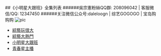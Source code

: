 ##《小明星大跟班》全集列表
######吳宗憲粉絲QQ群: 208096042  |  客服微信/QQ: 12347450
######关注微信公众号:daleloogn | 综艺GOGOGO | 宝岛购购购
![pic](http://imgsrc.baidu.com/forum/w%3D580/sign=8376ace14b086e066aa83f43320a7b5a/43b75a23dd54564ea9b7d4e9b4de9c82d3584f76.jpg)
	
* [綜藝玩很大](https://github.com/wuzongxian926/video_list/blob/master/WHD.md)
* [綜藝大熱門](https://github.com/wuzongxian926/video_list/blob/master/DRM.md)
* [小明星大跟班](https://github.com/wuzongxian926/video_list/blob/master/DGB.md)
* [青春星主播](https://github.com/wuzongxian926/video_list/blob/master/XZB.md)
     
     

